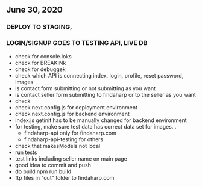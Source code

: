 ## June 30, 2020
### DEPLOY TO STAGING, 
### LOGIN/SIGNUP GOES TO TESTING API, LIVE DB

- check for console.loks
- check for BREAKINk
- check for debuggek
- check which API is connecting index, login, profile, reset password, images
- is contact form submitting or not submitting as you want 
- is contact seller form submitting to findaharp or to the seller as you want
- check 
- check next.config.js for deployment environment
- check next.config.js for backend environment
- index.js getinit has to be manually changed for backend environment
- for testing, make sure test data has correct data set for images...
    - findaharp-api only for findaharp.com
    - findaharp-api-testing for others
- check that makesModels not local
- run tests
- test links including seller name on main page
- good idea to commit and push
- do build npm run build
- ftp files in "out" folder to findaharp.com

